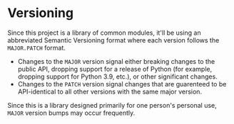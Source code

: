 <!--
SPDX-FileCopyrightText: 2023 Alex Lemna <git@alexanderlemna.com>

SPDX-License-Identifier: CC-BY-SA-4.0
-->

# Versioning

Since this project is a library of common modules, it'll be using an abbreviated Semantic Versioning format where each version follows the `MAJOR.PATCH` format. 

- Changes to the `MAJOR` version signal either breaking changes to the public API, dropping support for a release of Python (for example, dropping support for Python 3.9, etc.), or other significant changes.
- Changes to the `PATCH` version signal changes that are guarenteed to be API-identical to all other versions with the same major version.

Since this is a library designed primarily for one person's personal use, `MAJOR` version bumps may occur frequently.
